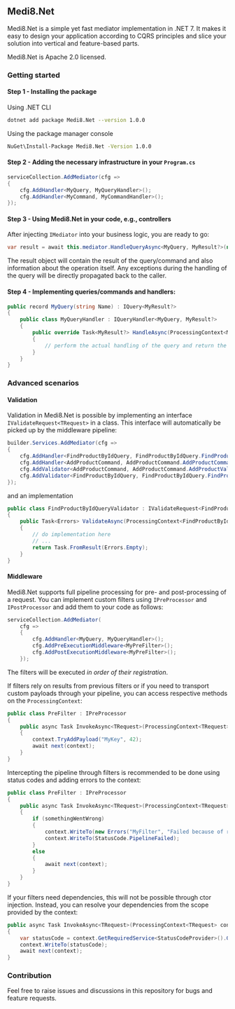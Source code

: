 ﻿## Medi8.Net

Medi8.Net is a simple yet fast mediator implementation in .NET 7.
It makes it easy to design your application according to CQRS principles and slice your solution into vertical and feature-based parts.

Medi8.Net is Apache 2.0 licensed.

### Getting started

#### Step 1 - Installing the package
Using .NET CLI
```bash
dotnet add package Medi8.Net --version 1.0.0
```

Using the package manager console
```bash
NuGet\Install-Package Medi8.Net -Version 1.0.0
```

#### Step 2 - Adding the necessary infrastructure in your `Program.cs`

```csharp
serviceCollection.AddMediator(cfg =>
{
    cfg.AddHandler<MyQuery, MyQueryHandler>();
    cfg.AddHandler<MyCommand, MyCommandHandler>();
});
```

#### Step 3 - Using Medi8.Net in your code, e.g., controllers

After injecting `IMediator` into your business logic, you are ready to go:
```csharp
var result = await this.mediator.HandleQueryAsync<MyQuery, MyResult?>(new MyQuery(...), CancellationToken.None);
```

The result object will contain the result of the query/command and also information about the operation itself.
Any exceptions during the handling of the query will be directly propagated back to the caller.

#### Step 4 - Implementing queries/commands and handlers:
```csharp
public record MyQuery(string Name) : IQuery<MyResult?>
{
    public class MyQueryHandler : IQueryHandler<MyQuery, MyResult?>
    {
        public override Task<MyResult?> HandleAsync(ProcessingContext<MyQuery, MyResult?> context)
        {
            // perform the actual handling of the query and return the result
        }
    }
}
```

### Advanced scenarios


#### Validation
Validation in Medi8.Net is possible by implementing an interface `IValidateRequest<TRequest>` in a class.
This interface will automatically be picked up by the middleware pipeline:
```csharp
builder.Services.AddMediator(cfg =>
{
    cfg.AddHandler<FindProductByIdQuery, FindProductByIdQuery.FindProductByIdQueryHandler>();
    cfg.AddHandler<AddProductCommand, AddProductCommand.AddProductCommandHandler>();
    cfg.AddValidator<AddProductCommand, AddProductCommand.AddProductValidator>();
    cfg.AddValidator<FindProductByIdQuery, FindProductByIdQuery.FindProductByIdQueryValidator>();
});
```
and an implementation
```csharp
public class FindProductByIdQueryValidator : IValidateRequest<FindProductByIdQuery>
{
    public Task<Errors> ValidateAsync(ProcessingContext<FindProductByIdQuery> context)
    {
        // do implementation here
        // ...
        return Task.FromResult(Errors.Empty);
    }
}
```

#### Middleware
Medi8.Net supports full pipeline processing for pre- and post-processing of a request.
You can implement custom filters using `IPreProcessor` and `IPostProcessor` and add them to your
code as follows:

```csharp
serviceCollection.AddMediator(
    cfg =>
    {
        cfg.AddHandler<MyQuery, MyQueryHandler>();
        cfg.AddPreExecutionMiddleware<MyPreFilter>();
        cfg.AddPostExecutionMiddleware<MyPreFilter>();
    });
```

The filters will be executed _in order of their registration_.

If filters rely on results from previous filters or if you need to transport custom payloads through your pipeline,
you can access respective methods on the `ProcessingContext`:
```csharp
public class PreFilter : IPreProcessor
{
    public async Task InvokeAsync<TRequest>(ProcessingContext<TRequest> context, Next<TRequest> next)
    {
        context.TryAddPayload("MyKey", 42);
        await next(context);
    }
}
```

Intercepting the pipeline through filters is recommended to be done using status codes and adding errors to the context:
```csharp
public class PreFilter : IPreProcessor
{
    public async Task InvokeAsync<TRequest>(ProcessingContext<TRequest> context, Next<TRequest> next)
    {
        if (somethingWentWrong)
        {
            context.WriteTo(new Errors("MyFilter", "Failed because of reason..."));
            context.WriteTo(StatusCode.PipelineFailed);
        }
        else
        {
            await next(context);
        }
    }
}
```

If your filters need dependencies, this will not be possible through ctor injection. Instead, you can resolve your 
dependencies from the scope provided by the context:
```csharp
public async Task InvokeAsync<TRequest>(ProcessingContext<TRequest> context, Next<TRequest> next)
{
    var statusCode = context.GetRequiredService<StatusCodeProvider>().GetAndIncrement();
    context.WriteTo(statusCode);
    await next(context);
}
```
### Contribution

Feel free to raise issues and discussions in this repository for bugs and feature requests.